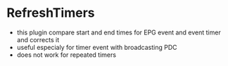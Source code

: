 # RefreshTimers

- this plugin compare start and end times for EPG event and event timer and corrects it
- useful especialy for timer event with broadcasting PDC
- does not work for repeated timers

